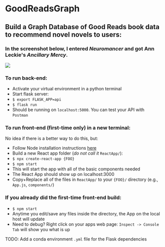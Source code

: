 # GoodReadsGraph
## Build a Graph Database of Good Reads book data to recommend novel novels to users:
### In the screenshot below, I entered _Neuromancer_ and got Ann Leckie's _Ancillary Mercy_. 
![](https://github.com/franckjay/GoodReadsGraph/blob/master/ReactApp/src/ReactApp.png)


### To run back-end:
* Activate your virtual environment in a python terminal
* Start flask server:
* `$ export FLASK_APP=api` 
* `$ flask run`
* Should be running on `localhost:5000`. You can test your API with `Postman`

### To run front-end (first-time only) in a new terminal:
No idea if there is a better way to do this, but:
* Follow Node installation instructions [here]("https://www.youtube.com/watch?v=06pWsB_hoD4&t=233s")
* Build a new React app folder (_do not call it_ `ReactApp/`):
* `$ npx create-react-app {FOO}`
* `$ npm start`
* This will start the app with all of the basic components needed
* The React App should show up on localhost:3000
* Copy+Replace all of the files in `ReactApp/` to your `{FOO}/` directory (e.g., `App.js`, `components/`)

### If you already did the first-time front-end build:
* `$ npm start`
* Anytime you edit/save any files inside the directory, the App on the local host will update
* Need to debug? Right click on your apps web page: `Inspect -> Console Tab` will show you what is up


TODO: Add a conda environment `.yml` file for the Flask dependencies
